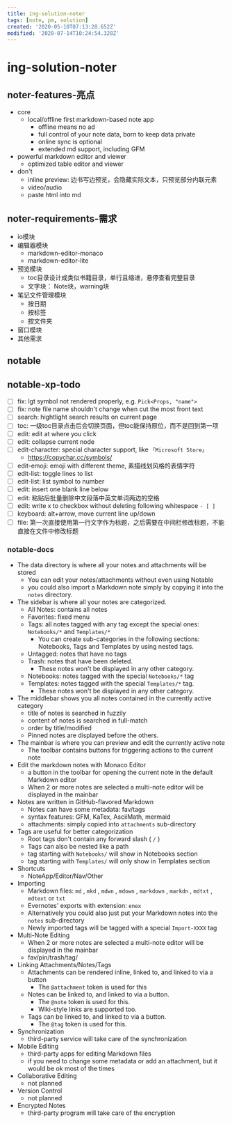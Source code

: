 ```yaml
---
title: ing-solution-noter
tags: [note, pm, solution]
created: '2020-05-10T07:13:28.652Z'
modified: '2020-07-14T10:24:54.328Z'
---
```


# ing-solution-noter

## noter-features-亮点

- core
  - local/offline first markdown-based note app
    - offline means no ad 
    - full control of your note data, born to keep data private
    - online sync is optional
    - extended md support, including GFM
- powerful markdown editor and viewer  
  - optimized table editor and viewer 
- don't
  - inline preview: 边书写边预览，会隐藏实际文本，只预览部分内联元素
  - video/audio 
  - paste html into md

## noter-requirements-需求

- io模块
- 编辑器模块
  - markdown-editor-monaco
  - markdown-editor-lite
- 预览模块
  - toc目录设计成类似书籍目录，单行且缩进，悬停查看完整目录
  - 文字块： Note块，warning块
- 笔记文件管理模块
  - 按日期
  - 按标签
  - 按文件夹
- 窗口模块
- 其他需求

## notable

## notable-xp-todo

- [ ] fix: lgt symbol not rendered properly, e.g. `Pick<Props, "name">`
- [ ] fix: note file name shouldn't change when cut the most front text
- [ ] search: hightlight search results on current page
- [ ] toc: 一级toc目录点击后会切换页面，但toc能保持原位，而不是回到第一项
- [ ] edit: edit at where you click  
- [ ] edit: collapse current node  
- [ ] edit-character: special character support, like `「Microsoft Store」`
  - https://copychar.cc/symbols/
- [ ] edit-emoji: emoji with different theme, 素描线划风格的表情字符
- [ ] edit-list: toggle lines to list  
- [ ] edit-list: list symbol to number  
- [ ] edit: insert one blank line below  
- [ ] edit: 粘贴后批量删除中文段落中英文单词两边的空格
- [ ] edit: write x to checkbox without deleting following whitespace `- [ ]`
- [ ] keyboard: alt+arrow, move current line up/down
- [ ] file: 第一次直接使用第一行文字作为标题，之后需要在中间栏修改标题，不能直接在文件中修改标题

### notable-docs

- The data directory is where all your notes and attachments will be stored
  - You can edit your notes/attachments without even using Notable
  - you could also import a Markdown note simply by copying it into the `notes` directory.
- The sidebar is where all your notes are categorized.
  - All Notes: contains all notes
  - Favorites: fixed menu    
  - Tags: all notes tagged with any tag except the special ones: `Notebooks/*` and `Templates/*`
      - You can create sub-categories in the following sections: Notebooks, Tags and Templates by using nested tags. 
  - Untagged: notes that have no tags
  - Trash: notes that have been deleted. 
      - These notes won't be displayed in any other category.
  - Notebooks: notes tagged with the special `Notebooks/*` tag
  - Templates: notes tagged with the special `Templates/*` tag. 
      - These notes won't be displayed in any other category.
- The middlebar shows you all notes contained in the currently active category
  - title of notes is searched in fuzzily
  - content of notes is searched in full-match
  - order by title/modified
  - Pinned notes are displayed before the others.
- The mainbar is where you can preview and edit the currently active note
  - The toolbar contains buttons for triggering actions to the current note
- Edit the markdown notes with Monaco Editor
  - a button in the toolbar for opening the current note in the default Markdown editor
  - When 2 or more notes are selected a multi-note editor will be displayed in the mainbar
- Notes are written in GitHub-flavored Markdown
  - Notes can have some metadata: fav/tags
  - syntax features: GFM, KaTex, AsciiMath, mermaid
  - attachments: simply copied into `attachments` sub-directory
- Tags are useful for better categorization
  - Root tags don't contain any forward slash ( `/` )
  - Tags can also be nested like a path
  - tag starting with `Notebooks/` will show in Notebooks section
  - tag starting with `Templates/` will only show in Templates section
- Shortcuts
  - NoteApp/Editor/Nav/Other
- Importing
  - Markdown files: `md` , `mkd` , `mdwn` , `mdown` , `markdown` , `markdn` , `mdtxt` , `mdtext` or `txt`
  - Evernotes' exports with extension: `enex`
  - Alternatively you could also just put your Markdown notes into the `notes` sub-directory 
  - Newly imported tags will be tagged with a special `Import-XXXX` tag
- Multi-Note Editing
  - When 2 or more notes are selected a multi-note editor will be displayed in the mainbar
  - fav/pin/trash/tag/
- Linking Attachments/Notes/Tags
  - Attachments can be rendered inline, linked to, and linked to via a button
      - The `@attachment` token is used for this
  - Notes can be linked to, and linked to via a button. 
      - The `@note` token is used for this. 
      - Wiki-style links are supported too.
  - Tags can be linked to, and linked to via a button. 
      - The `@tag` token is used for this.
- Synchronization
  - third-party service will take care of the synchronization
- Mobile Editing
  - third-party apps for editing Markdown files
  - if you need to change some metadata or add an attachment, but it would be ok most of the times
- Collaborative Editing
  - not planned
- Version Control
  - not planned
- Encrypted Notes
  - third-party program will take care of the encryption
